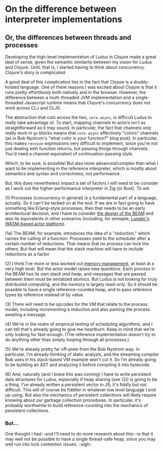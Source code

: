 # On the difference between interpreter implementations
## Or, the differences between threads and processes

Developing the high-level implementation of Ludus in Clojure made a great deal of sense, given the semantic similarity between my vision for Ludus and Clojure. Until, that is, I started having to think about concurrency. Clojure's story is complicated.

A good deal of this complication lies in the fact that Clojure is a doubly-hosted language. One of there reasons I was excited about Clojure is that it runs pretty effortlessly both natively and in the browser. However, the difference between a multi-threaded JVM implementation and a single-threaded Javascript runtime means that Clojure's concurrency does not work across CLJ and CLJS.

The abstraction that cuts across the two, `core.async`, is difficult Ludus to really take advantage of. To start, mapping channels to actors isn't as straightforward as it may sound. In particular, the fact that channels only really work in `go` blocks means that `core.async` effectively "colors" channels (as in Bob Nystrom's "what color is your function?" blog post). In particular, this makes `receive` expressions very difficult to implement, since you're not just dealing with function returns, but passing things through channels. You'd need a channel-equivalent of continuation-passing style.

Which, to be sure, is possible! But also more advanced/complex than what I want to be implementing in the reference interpreter, which is mostly about semantics and syntax and correctness, not performance.

But, this does nevertheless impact a set of factors I will need to be consider as I work out the higher-performance interpreter in Zig (or Rust). To wit:

(1) Processes (concurrency in general) is a fundamental part of a language, actually. So it can't be tacked on at the end. If we are in fact going to have something like Erlang-style processes, then that needs to be an early architectural decision, and I have to consider [the design of the BEAM](https://blog.stenmans.org/theBeamBook/) and also its equivalents in other scenarios (including, for exmaple, [Lunatic's WASM-based actor platform](https://github.com/lunatic-solutions/lunatic)).

(1a) The BEAM, for example, introduces the idea of a "reduction," which names the calling of a function. Processes yield to the scheduler after a certain number of reductions. That means that no process can lock the others. But that will mean that the stack machine will have to include reductions as a factor.

(2) I think I've more or less worked out [memory management](./memory.md), at least at a very high level. But the actor model raises new questions. Each process in the BEAM has its own stack *and heap*, and messages that are passed between them must be serialized atomics. But Ludus is not looking for truly distributed computing, and the memory is largely read-only. So it should be possible to have a single reference-counted heap, and to pass reference types by reference instead of by value.

(3) There will need to be opcodes for the VM that relate to the process model, including incrementing a reduction and also parking the process awaiting a message.

(4) We're in the realm of empirical testing of scheduling algorithms, and I can tell that's already going to give me heartburn. Keep in mind that we're only looking for fast-enough. (The reference implementation doesn't try to do 
anything other than simply looping through all processes.)

(5) We're already pretty far off-piste from the Bob Nystrom way. In particular, I'm already thinking of static analysis, and the streaming compiler Bob uses in his stack-based VM example won't cut it. So I'm already going to be building an AST and analyzing it before compiling it into bytecode.

(6) And, naturally (and I knew this was coming) I have to write persistent data structures for Ludus, especially if heap sharing (see (2)) is going to be a thing. I've already written a persistent vector in JS; it's fiddly but not difficult. This will of course be fiddlier in whatever low level language I end up using. But also the mechanics of persistent collections will likely require knowing about our garbage collection procedures. In particular, it's probably worthwhile to build reference-counting into the mechanics of persistent collections.

### But...
One thought I had--and I'll need to do more research about this--is that it may well not be possible to have a single thread-safe heap, since you may well run into lock contention issues. ::sigh::